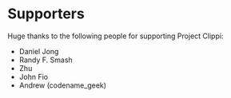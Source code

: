 # Supporters

Huge thanks to the following people for supporting Project Clippi:

* Daniel Jong
* Randy F. Smash
* Zhu
* John Fio
* Andrew (codename_geek)

